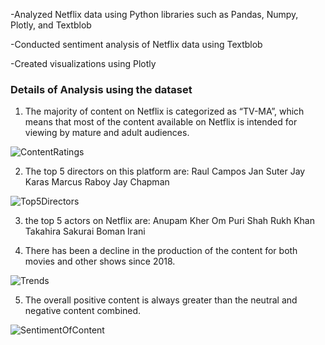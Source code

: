 -Analyzed Netflix data using Python libraries such as Pandas, Numpy, Plotly, and Textblob

-Conducted sentiment analysis of Netflix data using Textblob

-Created visualizations using Plotly

<h3> Details of Analysis using the dataset </h3>

1. The majority of content on Netflix is categorized as “TV-MA”, which means that most of the content available
on Netflix is intended for viewing by mature and adult audiences.

![ContentRatings](https://user-images.githubusercontent.com/114832299/226129891-0736e627-409b-44a4-a147-257e19c1c2cc.png)


2. The top 5 directors on this platform are:
Raul Campos
Jan Suter
Jay Karas
Marcus Raboy
Jay Chapman

![Top5Directors](https://user-images.githubusercontent.com/114832299/226129904-8ff7fbf3-fb12-4e90-acc7-588234c116be.png)


3. the top 5 actors on Netflix are:
Anupam Kher
Om Puri
Shah Rukh Khan
Takahira Sakurai
Boman Irani

4. There has been a decline in the production of the content for both movies and other shows since 2018.

![Trends](https://user-images.githubusercontent.com/114832299/226129912-53525a6b-1520-4b3b-8ba5-6a21e4a71c09.png)


5. The overall positive content is always greater than the neutral and negative content combined.

![SentimentOfContent](https://user-images.githubusercontent.com/114832299/226129919-81036a89-3e76-45c2-b7ab-3f47df647f05.png)

